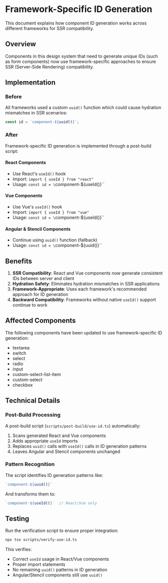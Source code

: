 # Framework-Specific ID Generation

This document explains how component ID generation works across different frameworks for SSR compatibility.

## Overview

Components in this design system that need to generate unique IDs (such as form components) now use framework-specific approaches to ensure SSR (Server-Side Rendering) compatibility.

## Implementation

### Before
All frameworks used a custom `uuid()` function which could cause hydration mismatches in SSR scenarios:
```javascript
const id = `component-${uuid()}`;
```

### After
Framework-specific ID generation is implemented through a post-build script:

#### React Components
- Use React's `useId()` hook
- Import: `import { useId } from "react"`
- Usage: `const id = \`component-\${useId()}\``

#### Vue Components  
- Use Vue's `useId()` hook
- Import: `import { useId } from "vue"`
- Usage: `const id = \`component-\${useId()}\``

#### Angular & Stencil Components
- Continue using `uuid()` function (fallback)
- Usage: `const id = \`component-\${uuid()}\``

## Benefits

1. **SSR Compatibility**: React and Vue components now generate consistent IDs between server and client
2. **Hydration Safety**: Eliminates hydration mismatches in SSR applications
3. **Framework-Appropriate**: Uses each framework's recommended approach for ID generation
4. **Backward Compatibility**: Frameworks without native `useId()` support continue to work

## Affected Components

The following components have been updated to use framework-specific ID generation:
- textarea
- switch  
- select
- radio
- input
- custom-select-list-item
- custom-select
- checkbox

## Technical Details

### Post-Build Processing
A post-build script (`scripts/post-build/use-id.ts`) automatically:
1. Scans generated React and Vue components
2. Adds appropriate `useId` imports
3. Replaces `uuid()` calls with `useId()` calls in ID generation patterns
4. Leaves Angular and Stencil components unchanged

### Pattern Recognition
The script identifies ID generation patterns like:
```javascript
`component-${uuid()}`
```

And transforms them to:
```javascript
`component-${useId()}`  // React/Vue only
```

## Testing

Run the verification script to ensure proper integration:
```bash
npx tsx scripts/verify-use-id.ts
```

This verifies:
- Correct `useId` usage in React/Vue components
- Proper import statements
- No remaining `uuid()` patterns in ID generation
- Angular/Stencil components still use `uuid()`